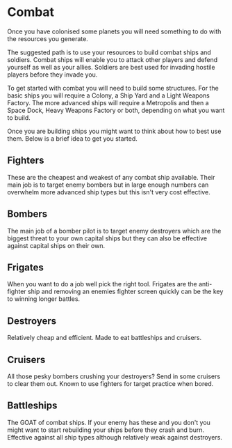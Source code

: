 # Combat

Once you have colonised some planets you will need something to do with the resources you generate.

The suggested path is to use your resources to build combat ships and soldiers. Combat ships will enable you to attack other players and defend yourself as well as your allies. Soldiers are best used for invading hostile players before they invade you.

To get started with combat you will need to build some structures. For the basic ships you will require a Colony, a Ship Yard and a Light Weapons Factory. The more advanced ships will require a Metropolis and then a Space Dock, Heavy Weapons Factory or both, depending on what you want to build.

Once you are building ships you might want to think about how to best use them. Below is a brief idea to get you started.

## Fighters
These are the cheapest and weakest of any combat ship available. Their main job is to target enemy bombers but in large enough numbers can overwhelm more advanced ship types but this isn't very cost effective.

## Bombers
The main job of a bomber pilot is to target enemy destroyers which are the biggest threat to your own capital ships but they can also be effective against capital ships on their own.

## Frigates
When you want to do a job well pick the right tool. Frigates are the anti-fighter ship and removing an enemies fighter screen quickly can be the key to winning longer battles.

## Destroyers
Relatively cheap and efficient. Made to eat battleships and cruisers.  

## Cruisers
All those pesky bombers crushing your destroyers? Send in some cruisers to clear them out. Known to use fighters for target practice when bored.

## Battleships
The GOAT of combat ships. If your enemy has these and you don't you might want to start rebuilding your ships before they crash and burn. Effective against all ship types although relatively weak against destroyers.
